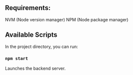 ## Requirements:
  NVM (Node version manager)
  NPM (Node package manager)

## Available Scripts

In the project directory, you can run:

### `npm start`

Launches the backend server.
